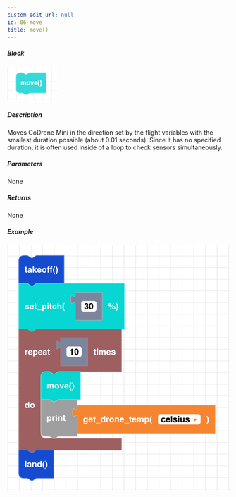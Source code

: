 ```yaml
---
custom_edit_url: null
id: 06-move
title: move()
---
```


##### Block

![move image](move.png)

##### Description

Moves CoDrone Mini in the direction set by the flight variables with the smallest duration possible (about 0.01 seconds). Since it has no specified duration, it is often used inside of a loop to check sensors simultaneously.

##### Parameters

None

##### Returns

None

##### Example

![move example](move_example.png)

